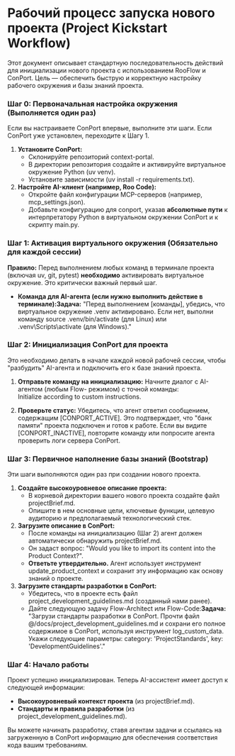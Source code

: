 # **Рабочий процесс запуска нового проекта (Project Kickstart Workflow)**

Этот документ описывает стандартную последовательность действий для инициализации нового проекта с использованием RooFlow и ConPort. Цель — обеспечить быструю и корректную настройку рабочего окружения и базы знаний проекта.

### **Шаг 0: Первоначальная настройка окружения (Выполняется один раз)**

Если вы настраиваете ConPort впервые, выполните эти шаги. Если ConPort уже установлен, переходите к Шагу 1\.

1. **Установите ConPort:**
    - Склонируйте репозиторий context-portal.
    - В директории репозитория создайте и активируйте виртуальное окружение Python (uv venv).
    - Установите зависимости (uv install \-r requirements.txt).
2. **Настройте AI-клиент (например, Roo Code):**
    - Откройте файл конфигурации MCP-серверов (например, mcp_settings.json).
    - Добавьте конфигурацию для conport, указав **абсолютные пути** к интерпретатору Python в виртуальном окружении ConPort и к скрипту main.py.

### **Шаг 1: Активация виртуального окружения (Обязательно для каждой сессии)**

**Правило:** Перед выполнением любых команд в терминале проекта (включая uv, git, pytest) **необходимо** активировать виртуальное окружение. Это критически важный первый шаг.

-   **Команда для AI-агента (если нужно выполнить действие в терминале):Задача:** "Перед выполнением \[команды\], убедись, что виртуальное окружение .venv активировано. Если нет, выполни команду source .venv/bin/activate (для Linux) или .venv\\Scripts\\activate (для Windows)."

### **Шаг 2: Инициализация ConPort для проекта**

Это необходимо делать в начале каждой новой рабочей сессии, чтобы "разбудить" AI-агента и подключить его к базе знаний проекта.

1. **Отправьте команду на инициализацию:** Начните диалог с AI-агентом (любым Flow- режимом) с точной команды:  
   Initialize according to custom instructions.

2. **Проверьте статус:** Убедитесь, что агент ответил сообщением, содержащим \[CONPORT_ACTIVE\]. Это подтверждает, что "банк памяти" проекта подключен и готов к работе. Если вы видите \[CONPORT_INACTIVE\], повторите команду или попросите агента проверить логи сервера ConPort.

### **Шаг 3: Первичное наполнение базы знаний (Bootstrap)**

Эти шаги выполняются один раз при создании нового проекта.

1. **Создайте высокоуровневое описание проекта:**
    - В корневой директории вашего нового проекта создайте файл projectBrief.md.
    - Опишите в нем основные цели, ключевые функции, целевую аудиторию и предполагаемый технологический стек.
2. **Загрузите описание в ConPort:**
    - После команды на инициализацию (Шаг 2\) агент должен автоматически обнаружить projectBrief.md.
    - Он задаст вопрос: "Would you like to import its content into the Product Context?".
    - **Ответьте утвердительно.** Агент использует инструмент update_product_context и сохранит эту информацию как основу знаний о проекте.
3. **Загрузите стандарты разработки в ConPort:**
    - Убедитесь, что в проекте есть файл project_development_guidelines.md (созданный нами ранее).
    - Дайте следующую задачу Flow-Architect или Flow-Code:**Задача:** "Загрузи стандарты разработки в ConPort. Прочти файл @/docs/project_development_guidelines.md и сохрани его полное содержимое в ConPort, используя инструмент log_custom_data. Укажи следующие параметры: category: 'ProjectStandards', key: 'DevelopmentGuidelines'."

### **Шаг 4: Начало работы**

Проект успешно инициализирован. Теперь AI-ассистент имеет доступ к следующей информации:

-   **Высокоуровневый контекст проекта** (из projectBrief.md).
-   **Стандарты и правила разработки** (из project_development_guidelines.md).

Вы можете начинать разработку, ставя агентам задачи и ссылаясь на загруженную в ConPort информацию для обеспечения соответствия кода вашим требованиям.
